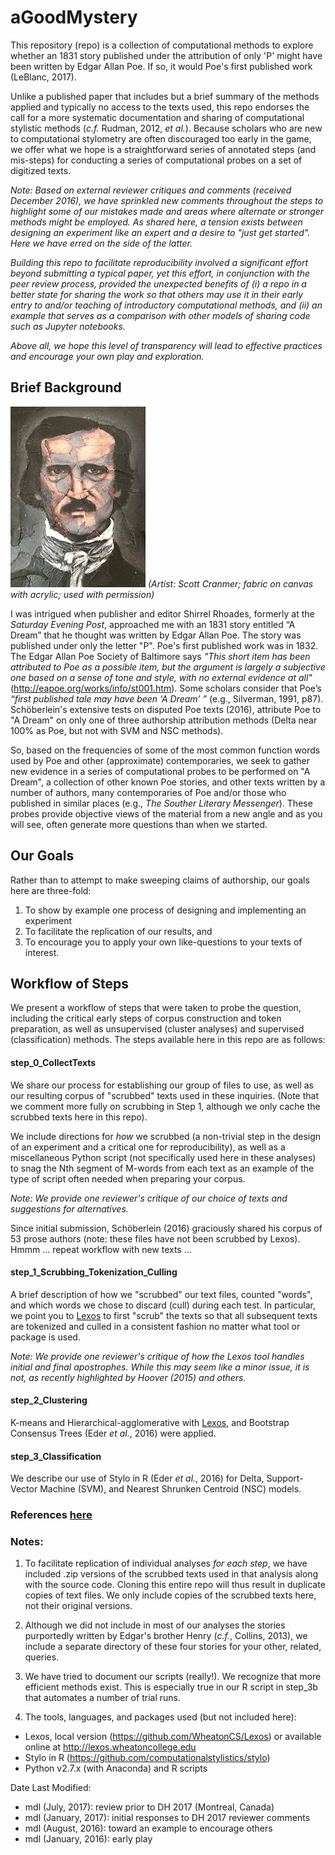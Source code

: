 # aGoodMystery
This repository (repo) is a collection of computational methods to explore whether an 1831 story
published under the attribution of only 'P' might have been written by Edgar Allan Poe.
If so, it would Poe's first published work (LeBlanc, 2017).

Unlike a published paper that includes but a brief summary of the methods applied and typically no access to the texts used, this repo endorses the call for a more systematic documentation and sharing of computational stylistic methods (*c.f.* Rudman, 2012, *et al.*). Because scholars who are new to computational stylometry are often discouraged too early in the game, we offer what we hope is 
a straightforward series of annotated steps (and mis-steps) for conducting a series of computational probes on a set of digitized texts.

*Note: Based on external reviewer critiques and comments (received December 2016), we have sprinkled new comments throughout the steps to highlight some of our mistakes made and areas where alternate or stronger methods might be employed. As shared here, a tension exists between designing an experiment like an expert and a desire to "just get started". Here we have erred on the side of the latter.*

*Building this repo to facilitate reproducibility involved a significant effort beyond submitting a typical paper, yet this effort, in conjunction with the peer review process, provided the unexpected benefits of (i) a repo in a better state for sharing the work so that others may use it in their early entry to and/or teaching of introductory computational methods, and (ii) an example that serves as a comparison with other models of sharing code such as Jupyter notebooks.*

*Above all, we hope this level of transparency will lead to effective practices and encourage your own play and exploration.*

## Brief Background
![alt text](Poe.jpg "Artist: Scott Cranmer; fabric on canvas with acrylic")
*(Artist: Scott Cranmer; fabric on canvas with acrylic; used with permission)*

I was intrigued when publisher and editor Shirrel Rhoades, formerly at the *Saturday Evening Post*, 
approached me with an 1831 story entitled “A Dream” that he thought was written by Edgar Allan Poe. 
The story was published under only the letter "P".
Poe's first published work was in 1832. The Edgar Allan Poe Society of Baltimore says 
*"This short item has been attributed to Poe as a possible item, but the argument is largely a subjective one based on a sense of tone and style, with no external evidence at all"*
(http://eapoe.org/works/info/st001.htm). Some scholars consider that Poe’s *“first published tale may have been ‘A Dream’ ”* (e.g., Silverman, 1991, p87). Schöberlein's extensive tests on disputed Poe
texts (2016), attribute Poe to "A Dream" on only one of three authorship attribution methods (Delta near 100% as Poe, but not with SVM and NSC methods). 

So, based on the frequencies of some of the most common function words used by Poe and other 
(approximate) contemporaries, 
we seek to gather new evidence in a series of computational probes 
to be performed on "A Dream", a collection
of other known Poe stories, and other texts written by a number of authors, many contemporaries of Poe and/or those who published in similar places (e.g., *The Souther Literary Messenger*).
These probes provide objective views of the material from a new angle and as you will see, often generate more 
questions than when we started. 

## Our Goals
Rather than to attempt to make sweeping claims of authorship, our goals here are three-fold: 
1. To show by example one process of designing and implementing an experiment
2. To facilitate the replication of our results, and 
3. To encourage you to apply your own like-questions to your texts of interest.

## Workflow of Steps
We present a workflow of steps that were taken to probe the question, including the critical early steps of corpus construction and token preparation, as well as unsupervised (cluster analyses) and supervised (classification) methods. The steps available here
in this repo are as follows:

#### step_0_CollectTexts
We share our process for establishing our group of files to use, 
as well as our resulting corpus of "scrubbed" texts used 
in these inquiries. (Note that we comment more fully
on scrubbing in Step 1, although we only cache the scrubbed texts here in this repo).

We include directions for *how* we scrubbed (a non-trivial step in the design of an experiment and a critical one for reproducibility), 
as well as a miscellaneous Python script (not specifically used here in these analyses) to snag the Nth segment of 
M-words from each text as an example of the type of script often needed when preparing your corpus.

*Note: We provide one reviewer's critique of our choice of texts and suggestions for alternatives.*

Since initial submission, Schöberlein (2016) graciously shared his corpus of 53 prose authors (note: these files have not been scrubbed by Lexos). Hmmm ... repeat workflow with new texts ...

#### step_1_Scrubbing_Tokenization_Culling
A brief description of how we "scrubbed" our text files, counted "words", and which words we chose to discard (cull) during each test.  In particular, we point you to 
[Lexos](http://lexos.wheatoncollege.edu) to first "scrub" the texts so that all subsequent 
texts are tokenized and culled in a consistent fashion no matter what tool or package is used.

*Note: We provide one reviewer's critique of how the Lexos tool handles initial and final apostrophes. While this may seem like a minor issue, it is not, as recently highlighted by Hoover (2015) and others.* 

#### step_2_Clustering
K-means and Hierarchical-agglomerative with [Lexos](http://lexos.wheatoncollege.edu), and Bootstrap Consensus Trees (Eder *et al.*, 2016) were applied.

#### step_3_Classification
We describe our use of Stylo in R (Eder *et al.*, 2016) for Delta, Support-Vector Machine (SVM), and Nearest Shrunken Centroid (NSC) models.

### References [here](References.md)

### Notes:
1. To facilitate replication of individual analyses *for each step*, we have included .zip versions of
the scrubbed texts used in that analysis along with the source code. Cloning this entire repo will thus result
in duplicate copies of text files. We only include copies of the scrubbed texts here, not their original versions.

2. Although we did not include in most of our analyses the stories purportedly written by Edgar's brother Henry (*c.f.*, Collins, 2013), we include a separate directory of these four stories for your other, related, queries.

3. We have tried to document our scripts (really!).  We recognize that more efficient
methods exist. This is especially true in our R script in step_3b that automates a number
of trial runs. 

4. The tools, languages, and packages used (but not included here):
  - Lexos, local version (https://github.com/WheatonCS/Lexos) or available online at http://lexos.wheatoncollege.edu
  - Stylo in R (https://github.com/computationalstylistics/stylo)
  - Python v2.7.x (with Anaconda) and R scripts

Date Last Modified:
  - mdl (July, 2017):    review prior to DH 2017 (Montreal, Canada)
  - mdl (January, 2017): initial responses to DH 2017 reviewer comments
  - mdl (August,  2016): toward an example to encourage others
  - mdl (January, 2016): early play

